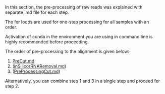 In this section, the pre-processing of raw reads was explained with separate .md file for each step.

The for loops are used for one-step processing for all samples with an order.

Activation of conda in the environment you are using in command line is highly recommended before proceeding.

The order of pre-processing to the alignment is given below:

1. [PreCut.md](<https://github.com/dincaslan/SingleCell_Experience/blob/master/scTotalRNAseqAnalysisApproaches/PreProcessing/PreCut.md>)
2. ([inSilicorRNARemoval.md](<https://github.com/dincaslan/SingleCell_Experience/blob/master/scTotalRNAseqAnalysisApproaches/PreProcessing/inSilicorRNARemoval.md>))
3. ([PreProcessingCut.md](<https://github.com/dincaslan/SingleCell_Experience/blob/master/scTotalRNAseqAnalysisApproaches/PreProcessing/PreProcessingCut.md>))

Alternatively, you can combine step 1 and 3 in a single step and proceed for step 2.
